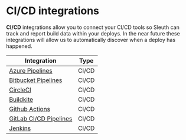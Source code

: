# CI/CD integrations

**CI/CD** integrations allow you to connect your CI/CD tools so Sleuth can track and report build data within your deploys. In the near future these integrations will allow us to automatically discover when a deploy has happened.

| Integration                                         | Type  |
| --------------------------------------------------- | ----- |
| [Azure Pipelines](azure-pipelines.md)               | CI/CD |
| [Bitbucket Pipelines](bitbucket-pipelines.md)       | CI/CD |
| [CircleCI](circleci.md)                             | CI/CD |
| [Buildkite](buildkite.md)                           | CI/CD |
| [Github Actions](github-actions.md)                 | CI/CD |
| [GitLab CI/CD Pipelines](gitlab-ci-cd-pipelines.md) | CI/CD |
| [Jenkins](jenkins.md)                               | CI/CD |
